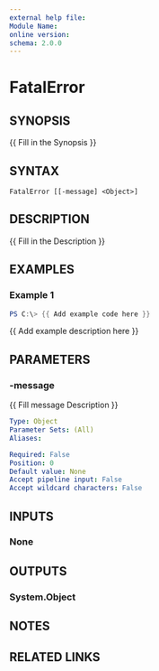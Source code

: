 ```yaml
---
external help file:
Module Name:
online version:
schema: 2.0.0
---
```


# FatalError

## SYNOPSIS
{{ Fill in the Synopsis }}

## SYNTAX

```
FatalError [[-message] <Object>]
```

## DESCRIPTION
{{ Fill in the Description }}

## EXAMPLES

### Example 1
```powershell
PS C:\> {{ Add example code here }}
```

{{ Add example description here }}

## PARAMETERS

### -message
{{ Fill message Description }}

```yaml
Type: Object
Parameter Sets: (All)
Aliases:

Required: False
Position: 0
Default value: None
Accept pipeline input: False
Accept wildcard characters: False
```

## INPUTS

### None

## OUTPUTS

### System.Object
## NOTES

## RELATED LINKS
